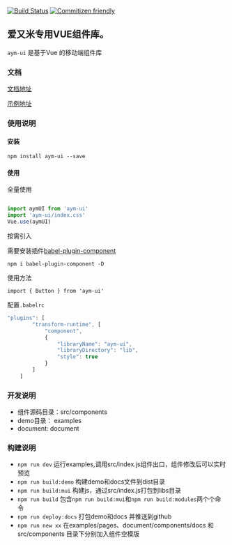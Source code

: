
[![Build Status](https://travis-ci.org/LDXu/aym-ui.svg?branch=master)](https://travis-ci.org/LDXu/aym-ui)
[![Commitizen friendly](https://img.shields.io/badge/commitizen-friendly-brightgreen.svg)](http://commitizen.github.io/cz-cli/)

## 爱又米专用VUE组件库。

`aym-ui` 是基于Vue 的移动端组件库

### 文档

[文档地址](https://LDXu.github.io/aym-ui/document.html#/)

[示例地址](https://LDXu.github.io/aym-ui/examples.html#/)


### 使用说明

#### 安装
```
npm install aym-ui --save
```

#### 使用

全量使用

```javascript

import aymUI from 'aym-ui'  
import 'aym-ui/index.css'
Vue.use(aymUI) 

```

按需引入

需要安装插件[babel-plugin-component](https://github.com/ElementUI/babel-plugin-component)
```
npm i babel-plugin-component -D
``` 
使用方法

```
import { Button } from 'aym-ui'
```

配置`.babelrc`

```javascript
"plugins": [
        "transform-runtime", [
            "component",
            {
                "libraryName": "aym-ui",
                "libraryDirectory": "lib",
                "style": true
            }
        ]
    ]
```

<!-- 
按模块引用

npm install babel-plugin-import --save-dev -->


### 开发说明
- 组件源码目录：src/components 
- demo目录： examples
- document: document 

### 构建说明 
- `npm run dev` 运行examples,调用src/index.js组件出口，组件修改后可以实时预览
- `npm run build:demo`  构建demo和docs文件到dist目录
- `npm run build:mui`  构建js，通过src/index.js打包到libs目录
- `npm run build`  包含`npm run build:mui`和`npm run build:modules`两个个命令
- `npm run deploy:docs` 打包demo和docs 并推送到github 
- `npm run new xx`  在examples/pages、document/components/docs 和 src/components  目录下分别加入组件空模版

 

